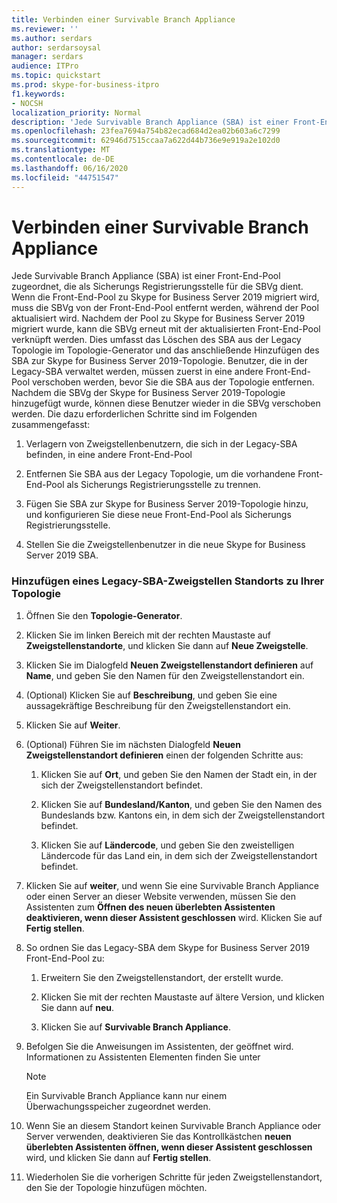 ```yaml
---
title: Verbinden einer Survivable Branch Appliance
ms.reviewer: ''
ms.author: serdars
author: serdarsoysal
manager: serdars
audience: ITPro
ms.topic: quickstart
ms.prod: skype-for-business-itpro
f1.keywords:
- NOCSH
localization_priority: Normal
description: 'Jede Survivable Branch Appliance (SBA) ist einer Front-End-Pool zugeordnet, die als Sicherungs Registrierungsstelle für die SBVg dient. Wenn die Front-End-Pool zu Skype for Business Server 2019 migriert wird, muss die SBVg von der Front-End-Pool entfernt werden, während der Pool aktualisiert wird, nachdem der Pool zu Skype for Business Server 2019 migriert wurde, kann die SBVg erneut mit der aktualisierten Front-End-Pool verbunden werden. Dies umfasst das Löschen des SBA aus der Legacy Topologie im Topologie-Generator und das anschließende Hinzufügen des SBA zur Skype for Business Server 2019-Topologie. Benutzer, die in der Legacy-SBA verwaltet werden, müssen zuerst in eine andere Front-End-Pool verschoben werden, bevor Sie die SBA aus der Topologie entfernen. Sobald die SBVg der Skype for Business Server 2019-Topologie hinzugefügt wurde, können diese Benutzer wieder in die SBVg verschoben werden. Die dazu erforderlichen Schritte sind im Folgenden zusammengefasst:'
ms.openlocfilehash: 23fea7694a754b82ecad684d2ea02b603a6c7299
ms.sourcegitcommit: 62946d7515ccaa7a622d44b736e9e919a2e102d0
ms.translationtype: MT
ms.contentlocale: de-DE
ms.lasthandoff: 06/16/2020
ms.locfileid: "44751547"
---
```

# <a name="connect-a-survivable-branch-appliance"></a>Verbinden einer Survivable Branch Appliance

Jede Survivable Branch Appliance (SBA) ist einer Front-End-Pool zugeordnet, die als Sicherungs Registrierungsstelle für die SBVg dient. Wenn die Front-End-Pool zu Skype for Business Server 2019 migriert wird, muss die SBVg von der Front-End-Pool entfernt werden, während der Pool aktualisiert wird. Nachdem der Pool zu Skype for Business Server 2019 migriert wurde, kann die SBVg erneut mit der aktualisierten Front-End-Pool verknüpft werden. Dies umfasst das Löschen des SBA aus der Legacy Topologie im Topologie-Generator und das anschließende Hinzufügen des SBA zur Skype for Business Server 2019-Topologie. Benutzer, die in der Legacy-SBA verwaltet werden, müssen zuerst in eine andere Front-End-Pool verschoben werden, bevor Sie die SBA aus der Topologie entfernen. Nachdem die SBVg der Skype for Business Server 2019-Topologie hinzugefügt wurde, können diese Benutzer wieder in die SBVg verschoben werden. Die dazu erforderlichen Schritte sind im Folgenden zusammengefasst:
  
1. Verlagern von Zweigstellenbenutzern, die sich in der Legacy-SBA befinden, in eine andere Front-End-Pool
    
2. Entfernen Sie SBA aus der Legacy Topologie, um die vorhandene Front-End-Pool als Sicherungs Registrierungsstelle zu trennen.
    
3. Fügen Sie SBA zur Skype for Business Server 2019-Topologie hinzu, und konfigurieren Sie diese neue Front-End-Pool als Sicherungs Registrierungsstelle. 
    
4. Stellen Sie die Zweigstellenbenutzer in die neue Skype for Business Server 2019 SBA.
    
### <a name="add-legacy-sba-branch-site-to-your-topology"></a>Hinzufügen eines Legacy-SBA-Zweigstellen Standorts zu Ihrer Topologie

1. Öffnen Sie den **Topologie-Generator**.
    
2. Klicken Sie im linken Bereich mit der rechten Maustaste auf **Zweigstellenstandorte**, und klicken Sie dann auf **Neue Zweigstelle**.
    
3. Klicken Sie im Dialogfeld **Neuen Zweigstellenstandort definieren** auf **Name**, und geben Sie den Namen für den Zweigstellenstandort ein.
    
4. (Optional) Klicken Sie auf **Beschreibung**, und geben Sie eine aussagekräftige Beschreibung für den Zweigstellenstandort ein.
    
5. Klicken Sie auf **Weiter**.
    
6. (Optional) Führen Sie im nächsten Dialogfeld **Neuen Zweigstellenstandort definieren** einen der folgenden Schritte aus: 
    
    1. Klicken Sie auf **Ort**, und geben Sie den Namen der Stadt ein, in der sich der Zweigstellenstandort befindet.
    
    2. Klicken Sie auf **Bundesland/Kanton**, und geben Sie den Namen des Bundeslands bzw. Kantons ein, in dem sich der Zweigstellenstandort befindet.
    
    3. Klicken Sie auf **Ländercode**, und geben Sie den zweistelligen Ländercode für das Land ein, in dem sich der Zweigstellenstandort befindet.
    
7. Klicken Sie auf **weiter**, und wenn Sie eine Survivable Branch Appliance oder einen Server an dieser Website verwenden, müssen Sie den Assistenten zum **Öffnen des neuen überlebten Assistenten deaktivieren, wenn dieser Assistent geschlossen** wird. Klicken Sie auf **Fertig stellen**.
    
8. So ordnen Sie das Legacy-SBA dem Skype for Business Server 2019 Front-End-Pool zu:
    
    1. Erweitern Sie den Zweigstellenstandort, der erstellt wurde. 
    
    2. Klicken Sie mit der rechten Maustaste auf ältere Version, und klicken Sie dann auf **neu**.
    
    3. Klicken Sie auf **Survivable Branch Appliance**.
    
9. Befolgen Sie die Anweisungen im Assistenten, der geöffnet wird. Informationen zu Assistenten Elementen finden Sie unter    
   <!-- [Define a Survivable Branch Appliance or Server in Lync 2013](https://technet.microsoft.com/library/gg398280(v=ocs.15).aspx). -->
   <!-- The above link points to un-rebranded 2013 content we will need to discuss rebrand or bring forward -->
    
    > [!NOTE]
    > Ein Survivable Branch Appliance kann nur einem Überwachungsspeicher zugeordnet werden. 
  
10. Wenn Sie an diesem Standort keinen Survivable Branch Appliance oder Server verwenden, deaktivieren Sie das Kontrollkästchen **neuen überlebten Assistenten öffnen, wenn dieser Assistent geschlossen** wird, und klicken Sie dann auf **Fertig stellen**.
    
11. Wiederholen Sie die vorherigen Schritte für jeden Zweigstellenstandort, den Sie der Topologie hinzufügen möchten.
    

